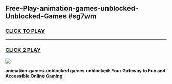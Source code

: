 
## Free-Play-animation-games-unblocked-Unblocked-Games #sg7wm
<h3>
<a href="https://news.freeplayer.one?title=animation-games-unblocked&ref=8M">CLICK TO PLAY</a></h3>
<hr>

<h3>
<a href="https://news.freeplayer.one?title=animation-games-unblocked&ref=8M">CLICK 2 PLAY</a>
  
</h3>

<a href="https://news.freeplayer.one?title=animation-games-unblocked&ref=8M"><img src="https://clearcache.store/games.png"></a>


**animation-games-unblocked games unblocked: Your Gateway to Fun and Accessible Online Gaming**
